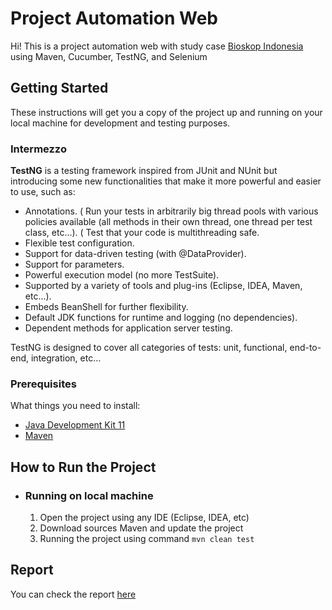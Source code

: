 # Project Automation Web

Hi! This is a project automation web with study case [Bioskop Indonesia](https://bioskoponline.com/) using Maven, Cucumber, TestNG, and Selenium

## Getting Started

These instructions will get you a copy of the project up and running on your local machine for development and testing purposes.

### Intermezzo

**TestNG** is a testing framework inspired from JUnit and NUnit but introducing some new functionalities that make it more powerful and easier to use, such as:

* Annotations.
  ( Run your tests in arbitrarily big thread pools with various policies available (all methods in their own thread, one thread per test class, etc...).
  ( Test that your code is multithreading safe.
* Flexible test configuration.
* Support for data-driven testing (with @DataProvider).
* Support for parameters.
* Powerful execution model (no more TestSuite).
* Supported by a variety of tools and plug-ins (Eclipse, IDEA, Maven, etc...).
* Embeds BeanShell for further flexibility.
* Default JDK functions for runtime and logging (no dependencies).
* Dependent methods for application server testing.

TestNG is designed to cover all categories of tests:  unit, functional, end-to-end, integration, etc...

### Prerequisites

What things you need to install:

- [Java Development Kit 11](https://www.oracle.com/java/technologies/javase/jdk11-archive-downloads.html)
- [Maven](https://maven.apache.org/install.html)

## How to Run the Project

* ### Running on local machine

    1. Open the project using any IDE (Eclipse, IDEA, etc)
    2. Download sources Maven and update the project
    3. Running the project using command `mvn clean test`

## Report

You can check the report [here](https://pempekriting.github.io/BioskopOnlineAutomation/report/cucumber-html-reports/overview-features.html)